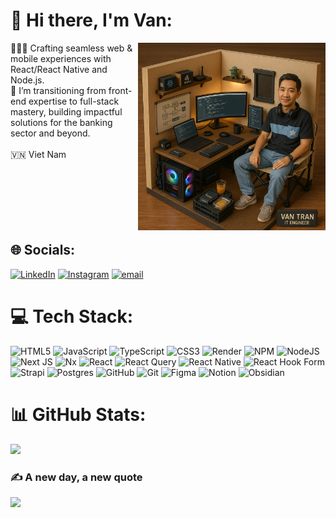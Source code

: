 # 💫 Hi there, I'm Van:
<img align="right" alt="Van Tran" dis width="300" height="300" src="/Van Tran.png">

🧑🏻‍💻 Crafting seamless web & mobile experiences with React/React Native and Node.js.<br>🔭 I’m transitioning from front-end expertise to full-stack mastery, building impactful solutions for the banking sector and beyond.<br><br>🇻🇳 Viet Nam<br/><br/><br/><br/><br/><br/><br/>

## 🌐 Socials:
[![LinkedIn](https://img.shields.io/badge/LinkedIn-%230077B5.svg?logo=linkedin&logoColor=white)](https://linkedin.com/in/vawn) [![Instagram](https://img.shields.io/badge/Instagram-%23E4405F.svg?logo=Instagram&logoColor=white)](https://instagram.com/vawnnn) [![email](https://img.shields.io/badge/Email-D14836?logo=gmail&logoColor=white)](mailto:vantran99dn@gmail.com) 

# 💻 Tech Stack:
![HTML5](https://img.shields.io/badge/html5-%23E34F26.svg?style=for-the-badge&logo=html5&logoColor=white) ![JavaScript](https://img.shields.io/badge/javascript-%23323330.svg?style=for-the-badge&logo=javascript&logoColor=%23F7DF1E) ![TypeScript](https://img.shields.io/badge/typescript-%23007ACC.svg?style=for-the-badge&logo=typescript&logoColor=white) ![CSS3](https://img.shields.io/badge/css3-%231572B6.svg?style=for-the-badge&logo=css3&logoColor=white) ![Render](https://img.shields.io/badge/Render-fff.svg?style=for-the-badge&logo=render&logoColor=black) ![NPM](https://img.shields.io/badge/NPM-%23CB3837.svg?style=for-the-badge&logo=npm&logoColor=white) ![NodeJS](https://img.shields.io/badge/node.js-6DA55F?style=for-the-badge&logo=node.js&logoColor=white) ![Next JS](https://img.shields.io/badge/Next-black?style=for-the-badge&logo=next.js&logoColor=white) ![Nx](https://img.shields.io/badge/nx-143055?style=for-the-badge&logo=nx&logoColor=white) ![React](https://img.shields.io/badge/react-%2320232a.svg?style=for-the-badge&logo=react&logoColor=%2361DAFB) ![React Query](https://img.shields.io/badge/-React%20Query-FF4154?style=for-the-badge&logo=react%20query&logoColor=white) ![React Native](https://img.shields.io/badge/react_native-%2320232a.svg?style=for-the-badge&logo=react&logoColor=%2361DAFB) ![React Hook Form](https://img.shields.io/badge/React%20Hook%20Form-%23EC5990.svg?style=for-the-badge&logo=reacthookform&logoColor=white) ![Strapi](https://img.shields.io/badge/strapi-4945ff.svg?style=for-the-badge&logo=strapi&logoColor=white) ![Postgres](https://img.shields.io/badge/postgres-%23316192.svg?style=for-the-badge&logo=postgresql&logoColor=white) ![GitHub](https://img.shields.io/badge/github-%23121011.svg?style=for-the-badge&logo=github&logoColor=white) ![Git](https://img.shields.io/badge/git-%23F05033.svg?style=for-the-badge&logo=git&logoColor=white) ![Figma](https://img.shields.io/badge/figma-black.svg?style=for-the-badge&logo=figma&logoColor=white) ![Notion](https://img.shields.io/badge/notion-white.svg?style=for-the-badge&logo=notion&logoColor=191918) ![Obsidian](https://img.shields.io/badge/obsidian-black.svg?style=for-the-badge&logo=obsidian&logoColor=7c3aed)
# 📊 GitHub Stats:
![](https://github-readme-stats.vercel.app/api/top-langs/?username=vawn-t&theme=dark&hide_border=false&include_all_commits=true&count_private=true&layout=compact)

### ✍️ A new day, a new quote
![](https://quotes-github-readme.vercel.app/api?type=horizontal&theme=radical)

<!-- Proudly created with GPRM ( https://gprm.itsvg.in ) -->

